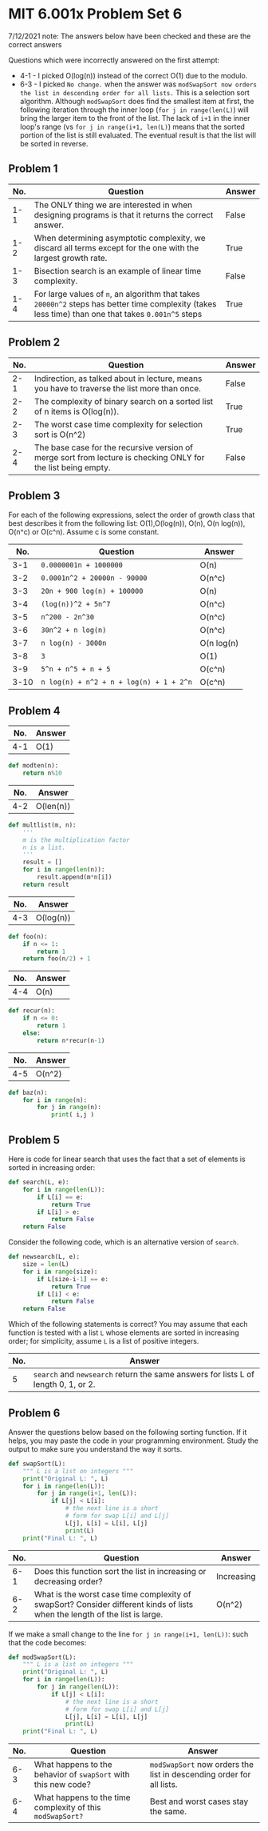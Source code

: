 # MIT 6.001x Problem Set 6

7/12/2021 note: 
The answers below have been checked and these are the correct answers

Questions which were incorrectly answered on the first attempt:
- 4-1 - I picked O(log(n)) instead of the correct O(1) due to the modulo.
- 6-3 - I picked `No change.` when the answer was `modSwapSort now orders the list in descending order for all lists.` This is a selection sort algorithm. Although `modSwapSort` does find the smallest item at first, the following iteration through the inner loop (`for j in range(len(L)`) will bring the larger item to the front of the list. The lack of `i+1` in the inner loop's range (vs `for j in range(i+1, len(L)`) means that the sorted portion of the list is still evaluated. The eventual result is that the list will be sorted in reverse.

## Problem 1
|No.|Question|Answer|
|---|--------|------|
|1-1|The ONLY thing we are interested in when designing programs is that it returns the correct answer.|False|
|1-2|When determining asymptotic complexity, we discard all terms except for the one with the largest growth rate.|True|
|1-3|Bisection search is an example of linear time complexity.|False|
|1-4|For large values of `n`, an algorithm that takes `20000n^2` steps has better time complexity (takes less time) than one that takes `0.001n^5` steps|True|


## Problem 2
|No.|Question|Answer|
|---|--------|------|
|2-1|Indirection, as talked about in lecture, means you have to traverse the list more than once.|False|
|2-2|The complexity of binary search on a sorted list of n items is O(log(n)).|True|
|2-3|The worst case time complexity for selection sort is O(n^2)|True|
|2-4|The base case for the recursive version of merge sort from lecture is checking ONLY for the list being empty.|False|


## Problem 3

For each of the following expressions, select the order of growth class that best describes it from the following list: O(1),O(log(n)), O(n), O(n log(n)), O(n^c) or O(c^n). Assume c is some constant.

|No.|Question|Answer|
|---|--------|------|
|3-1|`0.0000001n + 1000000`|O(n)|
|3-2|`0.0001n^2 + 20000n - 90000`|O(n^c)|
|3-3|`20n + 900 log(n) + 100000`|O(n)|
|3-4|`(log(n))^2 + 5n^7`|O(n^c)|
|3-5|`n^200 - 2n^30`|O(n^c)|
|3-6|`30n^2 + n log(n)`|O(n^c)|
|3-7|`n log(n) - 3000n`|O(n log(n)|
|3-8|`3`|O(1)|
|3-9|`5^n + n^5 + n + 5`|O(c^n)|
|3-10|`n log(n) + n^2 + n + log(n) + 1 + 2^n`|O(c^n)|


## Problem 4
|No.|Answer|
|---|------|
|4-1|O(1)|
```python
def modten(n):
    return n%10
```


|No.|Answer|
|---|------|
|4-2|O(len(n))|
```python
def multlist(m, n):
    '''
    m is the multiplication factor
    n is a list.
    '''
    result = []
    for i in range(len(n)):
        result.append(m*n[i])
    return result
```


|No.|Answer|
|---|------|
|4-3|O(log(n))|
```python
def foo(n):
    if n <= 1:
        return 1
    return foo(n/2) + 1
```


|No.|Answer|
|---|------|
|4-4|O(n)|
```python
def recur(n):
    if n <= 0:
        return 1
    else:
        return n*recur(n-1)
```


|No.|Answer|
|---|------|
|4-5|O(n^2)|
```python
def baz(n):
    for i in range(n):
        for j in range(n):
            print( i,j )
```

## Problem 5

Here is code for linear search that uses the fact that a set of elements is sorted in increasing order:
```python
def search(L, e):
    for i in range(len(L)):
        if L[i] == e:
            return True
        if L[i] > e:
            return False
    return False
```

Consider the following code, which is an alternative version of `search`.

```python
def newsearch(L, e):
    size = len(L)
    for i in range(size):
        if L[size-i-1] == e:
            return True
        if L[i] < e:
            return False
    return False
```
Which of the following statements is correct? You may assume that each function is tested with a list `L` whose elements are sorted in increasing order; for simplicity, assume `L` is a list of positive integers.


|No.|Answer|
|---|------|
|5|`search` and `newsearch` return the same answers for lists L of length 0, 1, or 2.|


## Problem 6

Answer the questions below based on the following sorting function. If it helps, you may paste the code in your programming environment. Study the output to make sure you understand the way it sorts.

```python
def swapSort(L): 
    """ L is a list on integers """
    print("Original L: ", L)
    for i in range(len(L)):
        for j in range(i+1, len(L)):
            if L[j] < L[i]:
                # the next line is a short 
                # form for swap L[i] and L[j]
                L[j], L[i] = L[i], L[j] 
                print(L)
    print("Final L: ", L)
```

|No.|Question|Answer|
|---|--------|------|
|6-1|Does this function sort the list in increasing or decreasing order?|Increasing|
|6-2|What is the worst case time complexity of swapSort? Consider different kinds of lists when the length of the list is large.|O(n^2)|


If we make a small change to the line `for j in range(i+1, len(L))`: such that the code becomes:
```python
def modSwapSort(L): 
    """ L is a list on integers """
    print("Original L: ", L)
    for i in range(len(L)):
        for j in range(len(L)):
            if L[j] < L[i]:
                # the next line is a short 
                # form for swap L[i] and L[j]
                L[j], L[i] = L[i], L[j] 
                print(L)
    print("Final L: ", L)
```


|No.|Question|Answer|
|---|--------|------|
|6-3|What happens to the behavior of `swapSort` with this new code?|`modSwapSort` now orders the list in descending order for all lists.|
|6-4|What happens to the time complexity of this `modSwapSort?`|Best and worst cases stay the same.|
